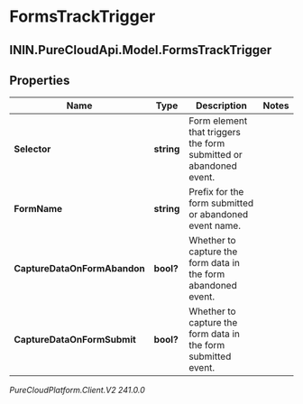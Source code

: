 # FormsTrackTrigger

## ININ.PureCloudApi.Model.FormsTrackTrigger

## Properties

|Name | Type | Description | Notes|
|------------ | ------------- | ------------- | -------------|
| **Selector** | **string** | Form element that triggers the form submitted or abandoned event. | |
| **FormName** | **string** | Prefix for the form submitted or abandoned event name. | |
| **CaptureDataOnFormAbandon** | **bool?** | Whether to capture the form data in the form abandoned event. | |
| **CaptureDataOnFormSubmit** | **bool?** | Whether to capture the form data in the form submitted event. | |



_PureCloudPlatform.Client.V2 241.0.0_
